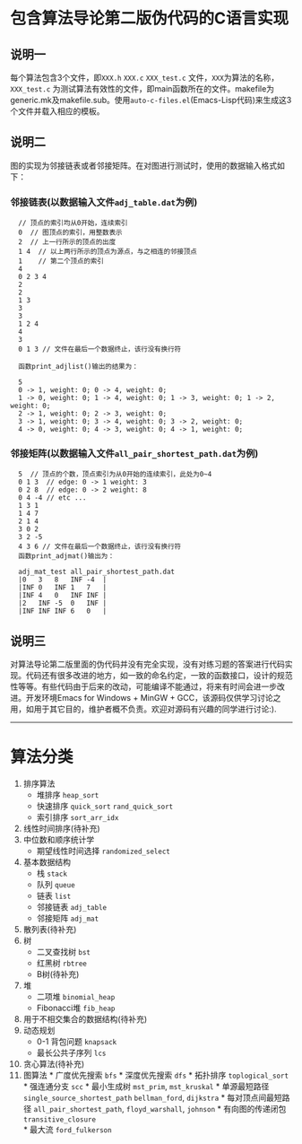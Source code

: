 # 包含算法导论第二版伪代码的C语言实现

## 说明一
每个算法包含3个文件，即`XXX.h` `XXX.c` `XXX_test.c` 文件，`XXX`为算法的名称，`XXX_test.c` 为测试算法有效性的文件，即main函数所在的文件。makefile为generic.mk及makefile.sub。使用`auto-c-files.el`(Emacs-Lisp代码)来生成这3个文件并载入相应的模板。

## 说明二
图的实现为邻接链表或者邻接矩阵。在对图进行测试时，使用的数据输入格式如下：
### 邻接链表(以数据输入文件`adj_table.dat`为例)

      // 顶点的索引均从0开始，连续索引
      0  // 图顶点的索引，用整数表示
      2  // 上一行所示的顶点的出度
      1 4  // 以上两行所示的顶点为源点，与之相连的邻接顶点
      1    // 第二个顶点的索引
      4
      0 2 3 4
      2
      2
      1 3
      3
      3
      1 2 4
      4
      3
      0 1 3 // 文件在最后一个数据终止，该行没有换行符

      函数print_adjlist()输出的结果为：

      5
      0 -> 1, weight: 0; 0 -> 4, weight: 0; 
      1 -> 0, weight: 0; 1 -> 4, weight: 0; 1 -> 3, weight: 0; 1 -> 2, weight: 0; 
      2 -> 1, weight: 0; 2 -> 3, weight: 0; 
      3 -> 1, weight: 0; 3 -> 4, weight: 0; 3 -> 2, weight: 0; 
      4 -> 0, weight: 0; 4 -> 3, weight: 0; 4 -> 1, weight: 0;

### 邻接矩阵(以数据输入文件`all_pair_shortest_path.dat`为例)

      5  // 顶点的个数，顶点索引为从0开始的连续索引，此处为0~4
      0 1 3  // edge: 0 -> 1 weight: 3
      0 2 8  // edge: 0 -> 2 weight: 8
      0 4 -4 // etc ...
      1 3 1
      1 4 7
      2 1 4
      3 0 2
      3 2 -5
      4 3 6 // 文件在最后一个数据终止，该行没有换行符
      函数print_adjmat()输出为：

      adj_mat_test all_pair_shortest_path.dat 
      |0   3   8   INF -4  |
      |INF 0   INF 1   7   |
      |INF 4   0   INF INF |
      |2   INF -5  0   INF |
      |INF INF INF 6   0   |

## 说明三
对算法导论第二版里面的伪代码并没有完全实现，没有对练习题的答案进行代码实现。代码还有很多改进的地方，如一致的命名约定，一致的函数接口，设计的规范性等等。有些代码由于后来的改动，可能编译不能通过，将来有时间会进一步改进。开发环境Emacs for Windows + MinGW + GCC，该源码仅供学习讨论之用，如用于其它目的，维护者概不负责。欢迎对源码有兴趣的同学进行讨论:).
***
# 算法分类
  1. 排序算法
     * 堆排序		    `heap_sort`
     * 快速排序		    `quick_sort` `rand_quick_sort`
     * 索引排序		    `sort_arr_idx`
  2. 线性时间排序(待补充)
  3. 中位数和顺序统计学
     * 期望线性时间选择   `randomized_select` 
  4. 基本数据结构
     * 栈		`stack`
     * 队列		`queue`
     * 链表		`list`
     * 邻接链表		`adj_table`
     * 邻接矩阵		`adj_mat`
  5. 散列表(待补充)
  6. 树
     * 二叉查找树	`bst`
     * 红黑树     	`rbtree`
     * B树(待补充)
  7. 堆
     * 二项堆		`binomial_heap`
     * Fibonacci堆	`fib_heap`
  8. 用于不相交集合的数据结构(待补充)
  9. 动态规划
     * 0-1 背包问题	`knapsack`
     * 最长公共子序列	`lcs`
  10. 贪心算法(待补充)
  11. 图算法
     * 广度优先搜索	`bfs`
     * 深度优先搜索	`dfs`
     * 拓扑排序		`toplogical_sort`
     * 强连通分支	`scc`
     * 最小生成树	`mst_prim`, `mst_kruskal`
     * 单源最短路径	`single_source_shortest_path` `bellman_ford`, `dijkstra`
     * 每对顶点间最短路径	`all_pair_shortest_path`, `floyd_warshall`, `johnson`
     * 有向图的传递闭包	`transitive_closure`    
     * 最大流		`ford_fulkerson`
      
